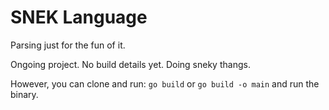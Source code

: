 # SNEK Language 

Parsing just for the fun of it. 

Ongoing project. No build details yet. Doing sneky thangs.

However, you can clone and run: `go build` or `go build -o main` and run the binary.
